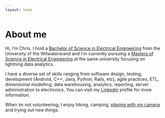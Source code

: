 ```yaml
---
layout: home
---
```

# About me

Hi, I’m Chris. I hold a [Bachelor of Science in Electrical Engineering](https://www.linkedin.com/in/chriszumbika) from the University of the Witwatersrand and I'm currently pursuing a [Masters of Science in Electrical Engineering](https://www.linkedin.com/in/chriszumbika) at the same university focusing on lightning data analytics. 

I have a diverse set of skills ranging from software design, testing, development (Android, C++, Java, Python, Rails, etc), agile practices, ETL, dimensional modelling, data warehousing, analytics, reporting, server administration to electronics. You can visit my [Linkedin](https://www.linkedin.com/in/chriszumbika) profile for more information.

When im not volunteering; I enjoy hiking, camping, [playing with my camera](https://www.500px.com/cotzanium) and trying out new things.
